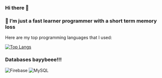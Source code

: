### Hi there 👋
### 🌱 I’m just a fast learner programmer with a short term memory loss 




Here are my top programming languages that I used:

[![Top Langs](https://github-readme-stats.vercel.app/api/top-langs/?username=jonathanniez&hide_progress=false)](https://github.com/anuraghazra/github-readme-stats)



### Databases bayybeee!!!
![Firebase](https://img.shields.io/badge/Firebase-039BE5?style=for-the-badge&logo=Firebase&logoColor=white)
![MySQL](https://img.shields.io/badge/mysql-%2300f.svg?style=for-the-badge&logo=mysql&logoColor=white)


<!--
**JonathanNiez/JonathanNiez** is a ✨ _special_ ✨ repository because its `README.md` (this file) appears on your GitHub profile.

Here are some ideas to get you started:

- 🔭 I’m currently working on ...
🌱 I’m currently learning on Machine Learning
- 👯 I’m looking to collaborate on ...
- 🤔 I’m looking for help with ...
- 💬 Ask me about ...
- 📫 How to reach me: ...
- 😄 Pronouns: ...
- ⚡ Fun fact: ...
-->
